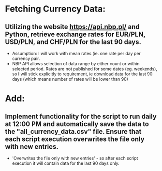 # Fetching Currency Data:
## Utilizing the website https://api.nbp.pl/ and Python, retrieve exchange rates for EUR/PLN, USD/PLN, and CHF/PLN for the last 90 days. 

* Assumption: I will work with mean rates (ie. one rate per day per currency pair.
* NBP API allows selection of data range by either count or within selected period. Rates are not published for some dates (eg. weekends), so I will stick explicitly to requirement, ie download data for the last 90 days (which means number of rates will be lower than 90)   

# Add:
## Implement functionality for the script to run daily at 12:00 PM and automatically save the data to the "all_currency_data.csv" file. Ensure that each script execution overwrites the file only with new entries.

* 'Overwrites the file only with new entries' - so after each script execution it will contain data for the last 90 days only. 